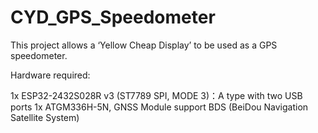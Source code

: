 # CYD_GPS_Speedometer
This project allows a ‘Yellow Cheap Display’ to be used as a GPS speedometer.

Hardware required:

1x ESP32-2432S028R v3 (ST7789 SPI, MODE 3)：A type with two USB ports 
1x ATGM336H-5N, GNSS Module support BDS (BeiDou Navigation Satellite System)


